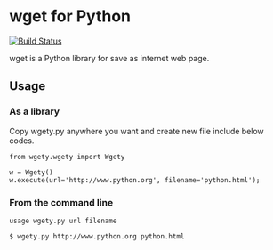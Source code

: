 # wget for Python
[![Build Status](https://travis-ci.org/jongha/python-wgety.png?branch=master)](https://travis-ci.org/jongha/python-wgety)

wget is a Python library for save as internet web page.

## Usage

### As a library

Copy wgety.py anywhere you want and create new file include below codes.

    from wgety.wgety import Wgety

    w = Wgety()
    w.execute(url='http://www.python.org', filename='python.html');

### From the command line

    usage wgety.py url filename

    $ wgety.py http://www.python.org python.html




